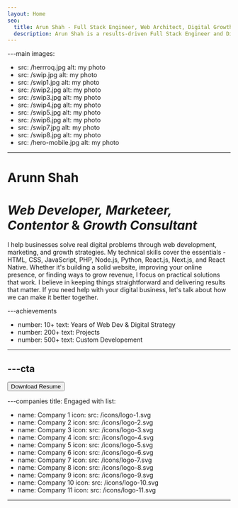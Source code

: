 ```yaml
---
layout: Home
seo:
  title: Arun Shah - Full Stack Engineer, Web Architect, Digital Growth Strategist, & Monetization Specialist - Bhopal
  description: Arun Shah is a results-driven Full Stack Engineer and Digital Growth Strategist specializing in scalable web development, cutting-edge technologies, SEO optimization, content creation, revenue generation, and automation. With expertise in React, Next.js, WordPress, Python, and cloud platforms, Arun crafts high-performance solutions that enhance user experience and drive business growth.
---
```


---main
images:
  - src: /herrroq.jpg
    alt: my photo
  - src: /swip.jpg
    alt: my photo
  - src: /swip1.jpg
    alt: my photo
  - src: /swip2.jpg
    alt: my photo
  - src: /swip3.jpg
    alt: my photo
  - src: /swip4.jpg
    alt: my photo
  - src: /swip5.jpg
    alt: my photo
  - src: /swip6.jpg
    alt: my photo
  - src: /swip7.jpg
    alt: my photo
  - src: /swip8.jpg
    alt: my photo
  - src: /hero-mobile.jpg
    alt: my photo
---



# <Typewriter>Arunn Shah</Typewriter>

# *Web Developer,* *Marketeer,* *Contentor* <span>&</span> *Growth Consultant*

<Sep size={12} />

I help businesses solve real digital problems through web development, marketing, and growth strategies. My technical skills cover the essentials - HTML, CSS, JavaScript, PHP, Node.js, Python, React.js, Next.js, and React Native. Whether it's building a solid website, improving your online presence, or finding ways to grow revenue, I focus on practical solutions that work. I believe in keeping things straightforward and delivering results that matter. If you need help with your digital business, let's talk about how we can make it better together.



---achievements
- number: 10+
  text: Years of Web Dev & Digital Strategy
- number: 200+
  text: Projects
- number: 500+
  text: Custom Developement
---



---cta
---
<Button href="/contact" size="xl" className="bigFontSize">
  Download Resume
</Button>



---companies
title: Engaged with
list:
  - name: Company 1
    icon:
      src: /icons/logo-1.svg
  - name: Company 2
    icon:
      src: /icons/logo-2.svg
  - name: Company 3
    icon:
      src: /icons/logo-3.svg
  - name: Company 4
    icon:
      src: /icons/logo-4.svg
  - name: Company 5
    icon:
      src: /icons/logo-5.svg
  - name: Company 6
    icon:
      src: /icons/logo-6.svg
  - name: Company 7
    icon:
      src: /icons/logo-7.svg
  - name: Company 8
    icon:
      src: /icons/logo-8.svg
  - name: Company 9
    icon:
      src: /icons/logo-9.svg
  - name: Company 10
    icon:
      src: /icons/logo-10.svg
  - name: Company 11
    icon:
      src: /icons/logo-11.svg
---



